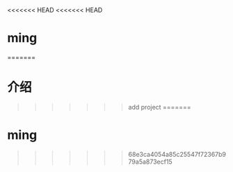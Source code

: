 <<<<<<< HEAD
<<<<<<< HEAD
# ming
=======


# 介绍
>>>>>>> add project
=======
# ming
>>>>>>> 68e3ca4054a85c25547f72367b979a5a873ecf15
